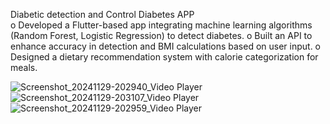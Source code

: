 Diabetic detection and Control Diabetes APP               
o Developed a Flutter-based app integrating machine learning algorithms (Random Forest, Logistic Regression) to detect diabetes.
o Built an API to enhance accuracy in detection and BMI calculations based on user input.
o Designed a dietary recommendation system with calorie categorization for meals. 

![Screenshot_20241129-202940_Video Player](https://github.com/user-attachments/assets/1d825731-f960-47be-9431-95df67442ad6)
![Screenshot_20241129-203107_Video Player](https://github.com/user-attachments/assets/faf83df6-eeba-425c-a2e0-6ae03db6a8d1)
![Screenshot_20241129-202959_Video Player](https://github.com/user-attachments/assets/437db42f-751e-4512-a710-5add27eca006)

